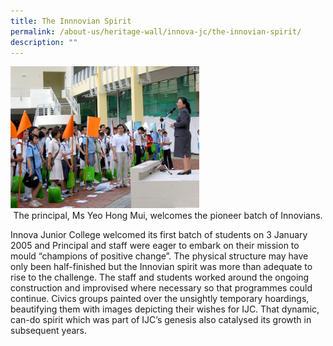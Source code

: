 ```yaml
---
title: The Innnovian Spirit
permalink: /about-us/heritage-wall/innova-jc/the-innovian-spirit/
description: ""
---
```

<img src="/images/innovajc1.jpg" style="width:60%">
<center>The principal, Ms Yeo Hong Mui, welcomes the pioneer batch of Innovians.</center>

Innova Junior College welcomed its first batch of students on 3 January 2005 and Principal and staff were eager to embark on their mission to mould “champions of positive change”. The physical structure may have only been half-finished but the Innovian spirit was more than adequate to rise to the challenge. The staff and students worked around the ongoing construction and improvised where necessary so that programmes could continue. Civics groups painted over the unsightly temporary hoardings, beautifying them with images depicting their wishes for IJC. That dynamic, can-do spirit which was part of IJC’s genesis also catalysed its growth in subsequent years.